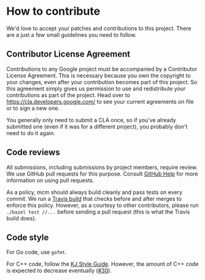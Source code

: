 # How to contribute

We'd love to accept your patches and contributions to this project. There are a
just a few small guidelines you need to follow.

## Contributor License Agreement

Contributions to any Google project must be accompanied by a Contributor License
Agreement. This is necessary because you own the copyright to your changes, even
after your contribution becomes part of this project. So this agreement simply
gives us permission to use and redistribute your contributions as part of the
project. Head over to <https://cla.developers.google.com/> to see your current
agreements on file or to sign a new one.

You generally only need to submit a CLA once, so if you've already submitted one
(even if it was for a different project), you probably don't need to do it
again.

## Code reviews

All submissions, including submissions by project members, require review. We
use GitHub pull requests for this purpose. Consult [GitHub Help] for more
information on using pull requests.

As a policy, mcm should always build cleanly and pass tests on every commit.  We
run a [Travis build] that checks before and after merges to enforce this policy.
However, as a courtesy to other contributors, please run `./bazel test //...`
before sending a pull request (this is what the Travis build does).

[GitHub Help]: https://help.github.com/articles/about-pull-requests/
[Travis build]: https://travis-ci.org/zombiezen/mcm

## Code style

For Go code, use `gofmt`.

For C++ code, follow the [KJ Style Guide].
However, the amount of C++ code is expected to decrease eventually ([#30]).

[KJ Style Guide]: https://github.com/sandstorm-io/capnproto/blob/master/style-guide.md
[#30]: https://github.com/zombiezen/mcm/issues/30
